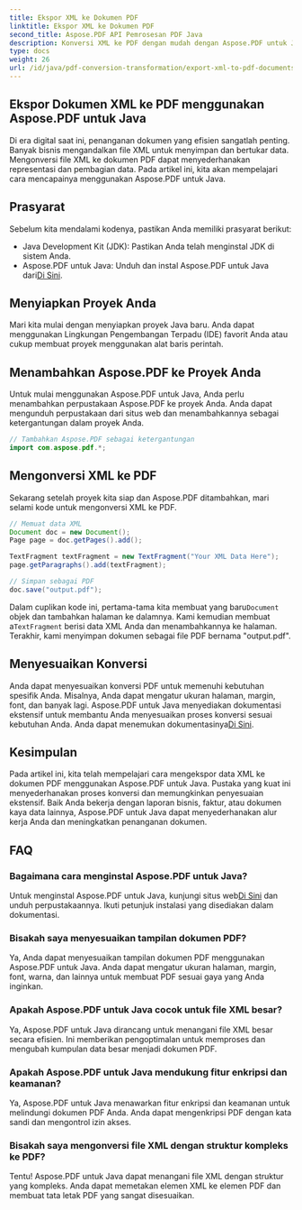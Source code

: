 ```yaml
---
title: Ekspor XML ke Dokumen PDF
linktitle: Ekspor XML ke Dokumen PDF
second_title: Aspose.PDF API Pemrosesan PDF Java
description: Konversi XML ke PDF dengan mudah dengan Aspose.PDF untuk Java. Sederhanakan representasi dan pembagian data. Pelajari caranya dalam panduan komprehensif ini.
type: docs
weight: 26
url: /id/java/pdf-conversion-transformation/export-xml-to-pdf-documents/
---
```


## Ekspor Dokumen XML ke PDF menggunakan Aspose.PDF untuk Java

Di era digital saat ini, penanganan dokumen yang efisien sangatlah penting. Banyak bisnis mengandalkan file XML untuk menyimpan dan bertukar data. Mengonversi file XML ke dokumen PDF dapat menyederhanakan representasi dan pembagian data. Pada artikel ini, kita akan mempelajari cara mencapainya menggunakan Aspose.PDF untuk Java.

## Prasyarat

Sebelum kita mendalami kodenya, pastikan Anda memiliki prasyarat berikut:

- Java Development Kit (JDK): Pastikan Anda telah menginstal JDK di sistem Anda.
-  Aspose.PDF untuk Java: Unduh dan instal Aspose.PDF untuk Java dari[Di Sini](https://releases.aspose.com/pdf/java/).

## Menyiapkan Proyek Anda

Mari kita mulai dengan menyiapkan proyek Java baru. Anda dapat menggunakan Lingkungan Pengembangan Terpadu (IDE) favorit Anda atau cukup membuat proyek menggunakan alat baris perintah. 

## Menambahkan Aspose.PDF ke Proyek Anda

Untuk mulai menggunakan Aspose.PDF untuk Java, Anda perlu menambahkan perpustakaan Aspose.PDF ke proyek Anda. Anda dapat mengunduh perpustakaan dari situs web dan menambahkannya sebagai ketergantungan dalam proyek Anda.

```java
// Tambahkan Aspose.PDF sebagai ketergantungan
import com.aspose.pdf.*;
```

## Mengonversi XML ke PDF

Sekarang setelah proyek kita siap dan Aspose.PDF ditambahkan, mari selami kode untuk mengonversi XML ke PDF.

```java
// Memuat data XML
Document doc = new Document();
Page page = doc.getPages().add();

TextFragment textFragment = new TextFragment("Your XML Data Here");
page.getParagraphs().add(textFragment);

// Simpan sebagai PDF
doc.save("output.pdf");
```

 Dalam cuplikan kode ini, pertama-tama kita membuat yang baru`Document` objek dan tambahkan halaman ke dalamnya. Kami kemudian membuat a`TextFragment` berisi data XML Anda dan menambahkannya ke halaman. Terakhir, kami menyimpan dokumen sebagai file PDF bernama "output.pdf".

## Menyesuaikan Konversi

 Anda dapat menyesuaikan konversi PDF untuk memenuhi kebutuhan spesifik Anda. Misalnya, Anda dapat mengatur ukuran halaman, margin, font, dan banyak lagi. Aspose.PDF untuk Java menyediakan dokumentasi ekstensif untuk membantu Anda menyesuaikan proses konversi sesuai kebutuhan Anda. Anda dapat menemukan dokumentasinya[Di Sini](https://reference.aspose.com/pdf/java/).

## Kesimpulan

Pada artikel ini, kita telah mempelajari cara mengekspor data XML ke dokumen PDF menggunakan Aspose.PDF untuk Java. Pustaka yang kuat ini menyederhanakan proses konversi dan memungkinkan penyesuaian ekstensif. Baik Anda bekerja dengan laporan bisnis, faktur, atau dokumen kaya data lainnya, Aspose.PDF untuk Java dapat menyederhanakan alur kerja Anda dan meningkatkan penanganan dokumen.

## FAQ

### Bagaimana cara menginstal Aspose.PDF untuk Java?

 Untuk menginstal Aspose.PDF untuk Java, kunjungi situs web[Di Sini](https://releases.aspose.com/pdf/java/) dan unduh perpustakaannya. Ikuti petunjuk instalasi yang disediakan dalam dokumentasi.

### Bisakah saya menyesuaikan tampilan dokumen PDF?

Ya, Anda dapat menyesuaikan tampilan dokumen PDF menggunakan Aspose.PDF untuk Java. Anda dapat mengatur ukuran halaman, margin, font, warna, dan lainnya untuk membuat PDF sesuai gaya yang Anda inginkan.

### Apakah Aspose.PDF untuk Java cocok untuk file XML besar?

Ya, Aspose.PDF untuk Java dirancang untuk menangani file XML besar secara efisien. Ini memberikan pengoptimalan untuk memproses dan mengubah kumpulan data besar menjadi dokumen PDF.

### Apakah Aspose.PDF untuk Java mendukung fitur enkripsi dan keamanan?

Ya, Aspose.PDF untuk Java menawarkan fitur enkripsi dan keamanan untuk melindungi dokumen PDF Anda. Anda dapat mengenkripsi PDF dengan kata sandi dan mengontrol izin akses.

### Bisakah saya mengonversi file XML dengan struktur kompleks ke PDF?

Tentu! Aspose.PDF untuk Java dapat menangani file XML dengan struktur yang kompleks. Anda dapat memetakan elemen XML ke elemen PDF dan membuat tata letak PDF yang sangat disesuaikan.